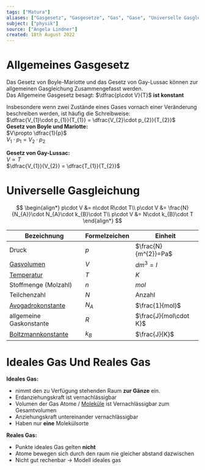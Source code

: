 ```yaml
---
tags: ["Matura"]
aliases: ["Gasgesetz", "Gasgesetze", "Gas", "Gase", "Universelle Gasgleichung", "Gasgleichung"]
subject: ["physik"]
source: ["Angela Lindner"]
created: 18th August 2022
---
```


# Allgemeines Gasgesetz

Das Gesetz von Boyle-Mariotte und das Gesetz von Gay-Lussac können zur allgemeinen Gasgleichung Zusammengefasst werden.  
Das Allgemeine Gasgesetz besagt: $\dfrac{p\cdot V}{T}$ **ist konstant**

Insbesondere wenn zwei Zustände eines Gases vornach einer Veränderung beschreiben werden, ist häufig die Schreibweise:  
$\dfrac{V_{1}\cdot p_{1}}{T_{1}} = \dfrac{V_{2}\cdot p_{2}}{T_{2}}$  
**Gesetz von Boyle und Mariotte:**  
$V\propto \dfrac{1}{p}$  
$V_{1}\cdot p_{1}=V_{2}\cdot p_{2}$

**Gesetz von Gay-Lussac:**  
$V\propto T$  
$\dfrac{V_{1}}{V_{2}} = \dfrac{T_{1}}{T_{2}}$

# Universelle Gasgleichung

$$
\begin{align*}
p\cdot V &= n\cdot R\cdot T\\
p\cdot V &= \frac{N}{N_{A}}\cdot N_{A}\cdot k_{B}\cdot T\\
p\cdot V &= N\cdot k_{B}\cdot T
\end{align*}
$$

| Bezeichnung                                        | Formelzeichen | Einheit                |
| -------------------------------------------------- | ------------- | ---------------------- |
| Druck                                              | $p$           | $\frac{N}{m^{2}}=Pa$   |
| [Gasvolumen](../Chemie/Molvolumen.md)              | $V$           | $dm^{3}=l$             |
| [Temperatur](Temperatur%20und%20Teilchenmodell.md) | $T$           | $K$                    |
| Stoffmenge (Molzahl)                               | $n$           | $mol$                  |
| Teilchenzahl                                       | $N$           | Anzahl                 |
| [Avogadrokonstante](Konstanten/Avogadrokonstante.md)                                  | $N_{A}$       | $\frac{1}{mol}$        |
| allgemeine Gaskonstante                            | $R$           | $\frac{J}{mol\cdot K}$ |
| [Boltzmannkonstante](Konstanten/Boltzmannkonstante.md)     | $k_{B}$       | $\frac{J}{K}$          |

# Ideales Gas Und Reales Gas

**Ideales Gas:**
- nimmt den zu Verfügung stehenden Raum **zur Gänze** ein.
- Erdanziehungskraft ist vernachlässigbar
- Volumen der Gas Atome / [Moleküle](../Chemie/Atombindung.md) ist Vernachlässigbar zum Gesamtvolumen
- Anziehungskraft untereinander vernachlässigbar
- Haben nur **eine** Molekülsorte

**Reales Gas:** 
- Punkte ideales Gas gelten **nicht**
- Atome bewegen sich durch den raum nie gleicher abstand dazwischen
- Nicht gut rechenbar $\rightarrow$ Modell ideales gas

